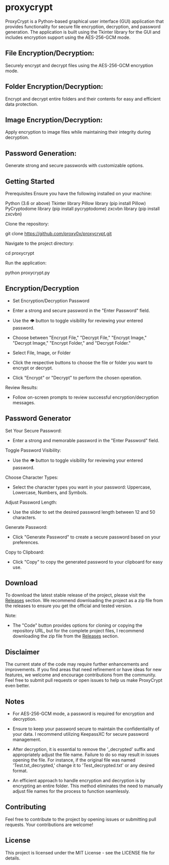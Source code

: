 # proxycrypt
ProxyCrypt is a Python-based graphical user interface (GUI) application that provides functionality for secure file encryption, decryption, and password generation. The application is built using the Tkinter library for the GUI and includes encryption support using the AES-256-GCM mode.

## File Encryption/Decryption: 
Securely encrypt and decrypt files using the AES-256-GCM encryption mode.

## Folder Encryption/Decryption: 
Encrypt and decrypt entire folders and their contents for easy and efficient data protection.

## Image Encryption/Decryption: 
Apply encryption to image files while maintaining their integrity during decryption.

## Password Generation: 
Generate strong and secure passwords with customizable options.

## Getting Started
Prerequisites
Ensure you have the following installed on your machine:

Python (3.6 or above)
Tkinter library
Pillow library (pip install Pillow)
PyCryptodome library (pip install pycryptodome)
zxcvbn library (pip install zxcvbn)

Clone the repository:

git clone https://github.com/proxy0x/proxycrypt.git

Navigate to the project directory:

cd proxycrypt

Run the application:

python proxycrypt.py

## Encryption/Decryption

- Set Encryption/Decryption Password

- Enter a strong and secure password in the "Enter Password" field.
  
- Use the 👁 button to toggle visibility for reviewing your entered password.
 
- Choose between "Encrypt File," "Decrypt File," "Encrypt Image," "Decrypt Image," "Encrypt Folder," and "Decrypt Folder."

- Select File, Image, or Folder

- Click the respective buttons to choose the file or folder you want to encrypt or decrypt.

- Click "Encrypt" or "Decrypt" to perform the chosen operation.
  
Review Results:

- Follow on-screen prompts to review successful encryption/decryption messages.

## Password Generator
Set Your Secure Password:

- Enter a strong and memorable password in the "Enter Password" field.

Toggle Password Visibility:

- Use the 👁 button to toggle visibility for reviewing your entered password.
  
Choose Character Types:

- Select the character types you want in your password: Uppercase, Lowercase, Numbers, and Symbols.
  
Adjust Password Length:

- Use the slider to set the desired password length between 12 and 50 characters.
  
Generate Password:

- Click "Generate Password" to create a secure password based on your preferences.
  
Copy to Clipboard:

- Click "Copy" to copy the generated password to your clipboard for easy use.

## Download

To download the latest stable release of the project, please visit the [Releases](https://github.com/proxy0x/proxycrypt/releases) section. We recommend downloading the project as a zip file from the releases to ensure you get the official and tested version.

Note:

- The "Code" button provides options for cloning or copying the repository URL, but for the complete project files, I recommend downloading the zip file from the [Releases](https://github.com/proxy0x/proxycrypt/releases) section.

## Disclaimer

The current state of the code may require further enhancements and improvements. If you find areas that need refinement or have ideas for new features, we welcome and encourage contributions from the community. Feel free to submit pull requests or open issues to help us make ProxyCrypt even better.

## Notes

- For AES-256-GCM mode, a password is required for encryption and decryption.

- Ensure to keep your password secure to maintain the confidentiality of your data. I recommend utilizing KeepassXC for secure password management.

- After decryption, it is essential to remove the '_decrypted' suffix and appropriately adjust the file name. Failure to do so may result in issues opening the file. For instance, if the original file was named 'Test.txt_decrypted,' change it to 'Test_decrypted.txt' or any desired format.

- An efficient approach to handle encryption and decryption is by encrypting an entire folder. This method eliminates the need to manually adjust file names for the process to function seamlessly.

## Contributing
Feel free to contribute to the project by opening issues or submitting pull requests. Your contributions are welcome!

## License
This project is licensed under the MIT License - see the LICENSE file for details.
